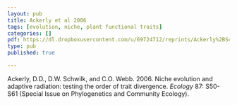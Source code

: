 ```yaml
---
layout: pub
title: Ackerly et al 2006
tags: [evolution, niche, plant functional traits]
categories: []
pdf: https://dl.dropboxusercontent.com/u/69724712/reprints/Ackerly%2BSchwilk%2Betal-2006.pdf
type: pub
published: true

---
```


Ackerly, D.D., D.W. Schwilk, and C.O. Webb. 2006. Niche evolution and adaptive radiation: testing the order of trait divergence. *Ecology* 87: S50-S61 (Special Issue on Phylogenetics and Community Ecology).
